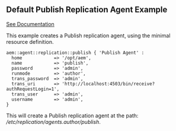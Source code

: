 ## Default Publish Replication Agent Example

[See Documentation](https://docs.adobe.com/docs/en/aem/6-2/deploy/configuring/replication.html#Configuring%20your%20Replication%20Agents)

This example creates a Publish replication agent, using the minimal resource definition.

~~~ puppet
aem::agent::replication::publish { 'Publish Agent' :
  home            => '/opt/aem',
  name            => 'publish',
  password        => 'admin',
  runmode         => 'author',
  trans_password  => 'admin',
  trans_uri       => 'http://localhost:4503/bin/receive?authRequestLogin=1',
  trans_user      => 'admin',
  username        => 'admin',
}
~~~

This will create a Publish replication agent at the path: _/etc/replication/agents.author/publish_.
